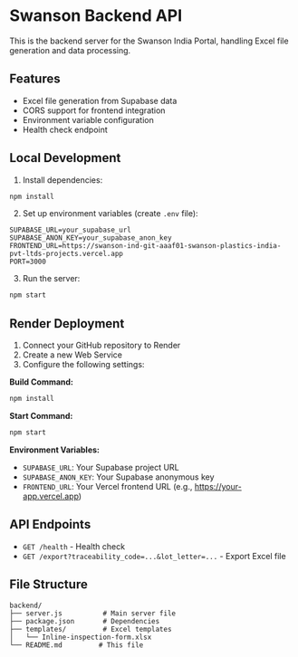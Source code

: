 # Swanson Backend API

This is the backend server for the Swanson India Portal, handling Excel file generation and data processing.

## Features

- Excel file generation from Supabase data
- CORS support for frontend integration
- Environment variable configuration
- Health check endpoint

## Local Development

1. Install dependencies:
```bash
npm install
```

2. Set up environment variables (create `.env` file):
```
SUPABASE_URL=your_supabase_url
SUPABASE_ANON_KEY=your_supabase_anon_key
FRONTEND_URL=https://swanson-ind-git-aaaf01-swanson-plastics-india-pvt-ltds-projects.vercel.app
PORT=3000
```

3. Run the server:
```bash
npm start
```

## Render Deployment

1. Connect your GitHub repository to Render
2. Create a new Web Service
3. Configure the following settings:

**Build Command:**
```bash
npm install
```

**Start Command:**
```bash
npm start
```

**Environment Variables:**
- `SUPABASE_URL`: Your Supabase project URL
- `SUPABASE_ANON_KEY`: Your Supabase anonymous key
- `FRONTEND_URL`: Your Vercel frontend URL (e.g., https://your-app.vercel.app)

## API Endpoints

- `GET /health` - Health check
- `GET /export?traceability_code=...&lot_letter=...` - Export Excel file

## File Structure

```
backend/
├── server.js          # Main server file
├── package.json       # Dependencies
├── templates/         # Excel templates
│   └── Inline-inspection-form.xlsx
└── README.md         # This file
``` 
